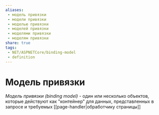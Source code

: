 ```yaml
---
aliases:
 - модель привязки
 - модели привязки
 - моделью привязки
 - моделей привязки
 - моделями привязки
 - моделям привязки
share: true
tags:
 - NET/ASPNETCore/binding-model
 - definition
---
```

# Модель привязки
*Модель привязки (binding model)* - один или несколько объектов, которые действуют как "контейнер" для данных, представленных в запросе и требуемых [[page-handler|обработчику страницы]]
